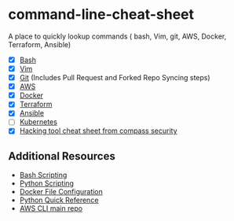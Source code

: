 # command-line-cheat-sheet
A place to quickly lookup commands ( bash, Vim, git, AWS, Docker, Terraform, Ansible)


- [x] [Bash](/bash.sh)
- [x] [Vim](vim.sh)
- [x] [Git](/git.sh) (Includes Pull Request and Forked Repo Syncing steps)
- [x] [AWS](/aws.sh)
- [x] [Docker](/docker.sh)
- [x] [Terraform](/terraform.sh) 
- [x] [Ansible](/ansible.sh)
- [ ] [Kubernetes](/k8s.sh)
- [x] [Hacking tool cheat sheet from compass security](https://blog.compass-security.com/2019/10/hacking-tools-cheat-sheet/)

## Additional Resources 
  - [Bash Scripting](https://devhints.io/bash)
  - [Python Scripting]()
  - [Docker File Configuration](https://devhints.io/dockerfile)
  - [Python Quick Reference](https://gist.github.com/ari-hacks/a98d0388c2cc6f356b93e8ebaade1127)
  - [AWS CLI main repo](https://github.com/aws/aws-cli/tree/develop/awscli/examples)
